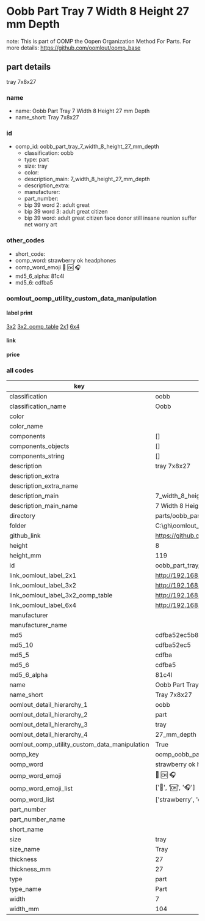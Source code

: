 # Oobb Part Tray 7 Width 8 Height 27 mm Depth  

note: This is part of OOMP the Oopen Organization Method For Parts. For more details: https://github.com/oomlout/oomp_base

##  part details
  



tray 7x8x27



### name
* name: Oobb Part Tray 7 Width 8 Height 27 mm Depth
* name_short: Tray 7x8x27 
### id
* oomp_id: oobb_part_tray_7_width_8_height_27_mm_depth
  * classification: oobb
  * type: part
  * size: tray
  * color: 
  * description_main: 7_width_8_height_27_mm_depth
  * description_extra: 
  * manufacturer: 
  * part_number: 
  * bip 39 word 2: adult great
  * bip 39 word 3: adult great citizen
  * bip 39 word: adult great citizen face donor still insane reunion suffer net worry art

### other_codes
* short_code: 
* oomp_word: strawberry ok headphones
* oomp_word_emoji :strawberry: :ok: :headphones:
* md5_6_alpha: 81c4l
* md5_6: cdfba5






### oomlout_oomp_utility_custom_data_manipulation
#### label print
[3x2](http://192.168.1.245:1112/?label=oomp%2081c4l)
[3x2_oomp_table](http://192.168.1.108:1112/?label=oomp%2081c4l)
[2x1](http://192.168.1.242:1112/?label=oomp%2081c4l)
[6x4](http://192.168.1.55:1112/?label=oomp%2081c4l)    

#### link

                              

#### price







### all codes 
| key | value |  
| --- | --- |  
| classification | oobb |  
| classification_name | Oobb |  
| color |  |  
| color_name |  |  
| components | [] |  
| components_objects | [] |  
| components_string | [] |  
| description | tray 7x8x27 |  
| description_extra |  |  
| description_extra_name |  |  
| description_main | 7_width_8_height_27_mm_depth |  
| description_main_name | 7 Width 8 Height 27 mm Depth |  
| directory | parts/oobb_part_tray_7_width_8_height_27_mm_depth |  
| folder | C:\gh\oomlout_oobb_version_4_generated_parts\parts\oobb_part_tray_7_width_8_height_27_mm_depth |  
| github_link | https://github.com/oomlout/oomlout_oomp_part_src/tree/main/parts/oobb_part_tray_7_width_8_height_27_mm_depth |  
| height | 8 |  
| height_mm | 119 |  
| id | oobb_part_tray_7_width_8_height_27_mm_depth |  
| link_oomlout_label_2x1 | http://192.168.1.242:1112/?label=oomp%2081c4l |  
| link_oomlout_label_3x2 | http://192.168.1.245:1112/?label=oomp%2081c4l |  
| link_oomlout_label_3x2_oomp_table | http://192.168.1.108:1112/?label=oomp%2081c4l |  
| link_oomlout_label_6x4 | http://192.168.1.55:1112/?label=oomp%2081c4l |  
| manufacturer |  |  
| manufacturer_name |  |  
| md5 | cdfba52ec5b84e9f5720a5185299881e |  
| md5_10 | cdfba52ec5 |  
| md5_5 | cdfba |  
| md5_6 | cdfba5 |  
| md5_6_alpha | 81c4l |  
| name | Oobb Part Tray 7 Width 8 Height 27 mm Depth |  
| name_short | Tray 7x8x27  |  
| oomlout_detail_hierarchy_1 | oobb |  
| oomlout_detail_hierarchy_2 | part |  
| oomlout_detail_hierarchy_3 | tray |  
| oomlout_detail_hierarchy_4 | 27_mm_depth |  
| oomlout_oomp_utility_custom_data_manipulation | True |  
| oomp_key | oomp_oobb_part_tray_7_width_8_height_27_mm_depth |  
| oomp_word | strawberry ok headphones |  
| oomp_word_emoji | :strawberry: :ok: :headphones: |  
| oomp_word_emoji_list | [':strawberry:', ':ok:', ':headphones:'] |  
| oomp_word_list | ['strawberry', 'ok', 'headphones'] |  
| part_number |  |  
| part_number_name |  |  
| short_name |  |  
| size | tray |  
| size_name | Tray |  
| thickness | 27 |  
| thickness_mm | 27 |  
| type | part |  
| type_name | Part |  
| width | 7 |  
| width_mm | 104 |  
